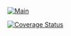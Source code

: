 [![Main](https://github.com/Funiusa/djangoTaskManager/actions/workflows/main.yml/badge.svg?branch=feature%2Fdjango_app_api_coveralls&event=push)](https://github.com/Funiusa/djangoTaskManager/actions/workflows/main.yml)

[![Coverage Status](https://coveralls.io/repos/github/Funiusa/djangoTaskManager/badge.svg)](https://coveralls.io/github/Funiusa/djangoTaskManager)

